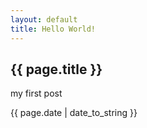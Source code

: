 ```yaml
---
layout: default
title: Hello World!
---
```


<h2>{{ page.title }}</h2>
<p>my first post</p>
<p>{{ page.date | date_to_string }}</p>
